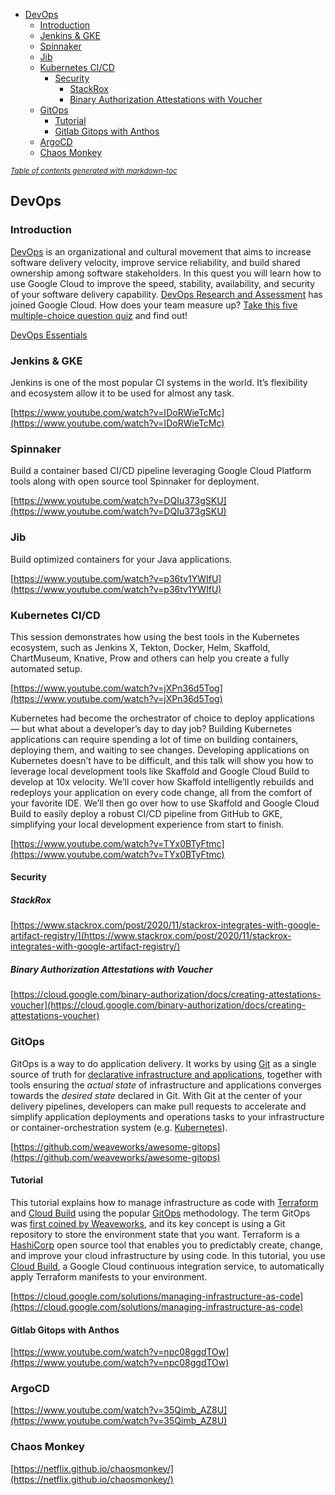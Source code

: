 - [DevOps](#devops)
  * [Introduction](#introduction)
  * [Jenkins & GKE](#jenkins---gke)
  * [Spinnaker](#spinnaker)
  * [Jib](#jib)
  * [Kubernetes CI/CD](#kubernetes-ci-cd)
    + [Security](#security)
      - [StackRox](#stackrox)
      - [Binary Authorization Attestations with Voucher](#binary-authorization-attestations-with-voucher)
  * [GitOps](#gitops)
    + [Tutorial](#tutorial)
    + [Gitlab Gitops with Anthos](#gitlab-gitops-with-anthos)
  * [ArgoCD](#argocd)
  * [Chaos Monkey](#chaos-monkey)

<small><i><a href='http://ecotrust-canada.github.io/markdown-toc/'>Table of contents generated with markdown-toc</a></i></small>

## DevOps


### Introduction

[DevOps](https://cloud.google.com/devops/) is an organizational and cultural movement that aims to increase software delivery velocity, improve service reliability, and build shared ownership among software stakeholders. In this quest you will learn how to use Google Cloud to improve the speed, stability, availability, and security of your software delivery capability. [DevOps Research and Assessment](https://devops-research.com/) has joined Google Cloud. How does your team measure up? [Take this five multiple-choice question quiz](https://beta.devops-research.com/quickcheck.html) and find out! 

[DevOps Essentials](https://www.qwiklabs.com/quests/96?catalog_rank=%7B%22rank%22%3A3%2C%22num_filters%22%3A1%2C%22has_search%22%3Atrue%7D&search_id=7467726)


### Jenkins & GKE

Jenkins is one of the most popular CI systems in the world. It’s flexibility and ecosystem allow it to be used for almost any task.

[https://www.youtube.com/watch?v=IDoRWieTcMc](https://www.youtube.com/watch?v=IDoRWieTcMc)


### Spinnaker

Build a container based CI/CD pipeline leveraging Google Cloud Platform  tools along with open source tool Spinnaker for deployment. 

[https://www.youtube.com/watch?v=DQIu373gSKU](https://www.youtube.com/watch?v=DQIu373gSKU)


### Jib

Build optimized containers for your Java applications.

[https://www.youtube.com/watch?v=p36tv1YWIfU](https://www.youtube.com/watch?v=p36tv1YWIfU)


### Kubernetes CI/CD

This session demonstrates how using the best tools in the Kubernetes ecosystem, such as Jenkins X, Tekton, Docker, Helm, Skaffold, ChartMuseum, Knative, Prow and others can help you create a fully automated setup. 

[https://www.youtube.com/watch?v=jXPn36d5Tog](https://www.youtube.com/watch?v=jXPn36d5Tog)

Kubernetes had become the orchestrator of choice to deploy applications — but what about a developer’s day to day job? Building Kubernetes applications can require spending a lot of time on building containers, deploying them, and waiting to see changes. Developing applications on Kubernetes doesn’t have to be difficult, and this talk will show you how to leverage local development tools like Skaffold and Google Cloud Build to develop at 10x velocity. We’ll cover how Skaffold intelligently rebuilds and redeploys your application on every code change, all from the comfort of your favorite IDE. We’ll then go over how to use Skaffold and Google Cloud Build to easily deploy a robust CI/CD pipeline from GitHub to GKE, simplifying your local development experience from start to finish.

[https://www.youtube.com/watch?v=TYx0BTyFtmc](https://www.youtube.com/watch?v=TYx0BTyFtmc)


#### Security


##### StackRox

[https://www.stackrox.com/post/2020/11/stackrox-integrates-with-google-artifact-registry/](https://www.stackrox.com/post/2020/11/stackrox-integrates-with-google-artifact-registry/)


##### Binary Authorization Attestations with Voucher

[https://cloud.google.com/binary-authorization/docs/creating-attestations-voucher](https://cloud.google.com/binary-authorization/docs/creating-attestations-voucher)


### GitOps 

GitOps is a way to do application delivery. It works by using [Git](https://git-scm.com/) as a single source of truth for [declarative infrastructure and applications](https://en.wikipedia.org/wiki/Infrastructure_as_code), together with tools ensuring the _actual state_ of infrastructure and applications converges towards the _desired state_ declared in Git. With Git at the center of your delivery pipelines, developers can make pull requests to accelerate and simplify application deployments and operations tasks to your infrastructure or container-orchestration system (e.g. [Kubernetes](https://kubernetes.io/)).

[https://github.com/weaveworks/awesome-gitops](https://github.com/weaveworks/awesome-gitops)


#### Tutorial

This tutorial explains how to manage infrastructure as code with [Terraform](https://cloud.google.com/docs/terraform) and [Cloud Build](https://cloud.google.com/cloud-build) using the popular [GitOps](https://thenewstack.io/what-is-gitops-and-why-it-might-be-the-next-big-thing-for-devops/) methodology. The term GitOps was [first coined by Weaveworks](https://www.weave.works/blog/gitops-operations-by-pull-request), and its key concept is using a Git repository to store the environment state that you want. Terraform is a [HashiCorp](https://www.hashicorp.com/) open source tool that enables you to predictably create, change, and improve your cloud infrastructure by using code. In this tutorial, you use [Cloud Build](https://cloud.google.com/cloud-build), a Google Cloud continuous integration service, to automatically apply Terraform manifests to your environment.

[https://cloud.google.com/solutions/managing-infrastructure-as-code](https://cloud.google.com/solutions/managing-infrastructure-as-code)


#### Gitlab Gitops with Anthos

[https://www.youtube.com/watch?v=npc08ggdTOw](https://www.youtube.com/watch?v=npc08ggdTOw)


### ArgoCD

[https://www.youtube.com/watch?v=35Qimb_AZ8U](https://www.youtube.com/watch?v=35Qimb_AZ8U)


### Chaos Monkey

[https://netflix.github.io/chaosmonkey/](https://netflix.github.io/chaosmonkey/)


